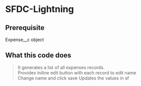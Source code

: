 # SFDC-Lightning
## Prerequisite
Expense__c object
## What this code does
>It generates a list of all expenses records.  
>Provides iniline edit button with each record to edit name  
>Change name and click save
>Updates the values in sf
